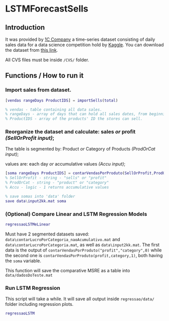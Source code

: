 # LSTMForecastSells
## Introduction
It was provided by [1C Company](http://www.1c.com/) a time-series dataset consisting of daily sales data for a data science competition hold by [Kaggle](https://www.kaggle.com/).
You can download the dataset from [this link](https://www.kaggle.com/c/competitive-data-science-predict-future-sales/data).

All CVS files must be inside ```/CVS/``` folder.

## Functions / How to run it
### Import sales from dataset.
```Matlab
[vendas rangeDays ProductIDS] = importSells(total)

% vendas - table containing all data sales.
% rangeDays - array of days that can hold all sales dates, from beginning to end, leaving no "blank" days.
% ProductIDS - array of the products' ID the stores can sell.
```

### Reorganize the dataset and calculate: sales *or* profit *(SellOrProfit input)*;

The table is segmented by: Product *or* Category of Products *(ProdOrCat input)*; 

values are: each day *or* accumulative values *(Accu input)*;

```Matlab
[soma rangeDays ProductIDS] = contarVendasPorProduto(SellOrProfit,ProdOrCat,Accu)
% SellOrProfit - string - "sells" or "profit"
% ProdOrCat - string - "product" or "category"
% Accu - logic - 1 returns accumulative values

% save somas into 'data' folder
save data\input2kk.mat soma
```

### (Optional) Compare Linear and LSTM Regression Models
```Matlab
regressaoLSTMeLinear
```
Must have 2 segmented datasets saved: ```data\contarLucroPorCategoria_naoAcumulativo.mat``` and ```data\contarLucroPorCategoria.mat```, as well as ```data\input2kk.mat```.
The first data is the output of ```contarVendasPorProduto("profit","category",0)``` while the second one is ```contarVendasPorProduto(profit,category,1)```, both having the ```soma``` variable.

This function will save the comparative MSRE as a table into ```data/dadosDoTeste.mat```

### Run LSTM Regression
This script will take a while. It will save all output inside ```regressao/data/``` folder including regression plots.

```Matlab
regressaoLSTM
```